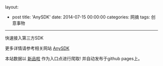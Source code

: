 layout: 
  - post 
title: 'AnySDK' 
date: 2014-07-15 00:00:00 
categories: 网摘 
tags: 创意事物 
---

快速接入第三方SDK  

更多详情请参考相关网站 [AnySDK](http://www.anysdk.com/)  

本站数据以 [新品啦](http://xinpinla.com/) 作为入口点进行爬取! 并自动发布于github pages上。  
